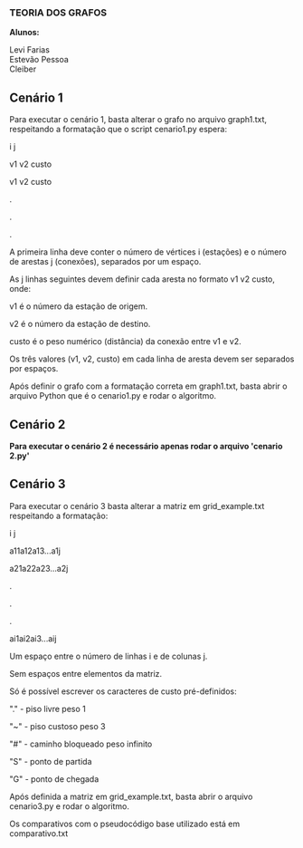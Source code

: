 ### TEORIA DOS GRAFOS
**Alunos:**

Levi Farias  
Estevão Pessoa  
Cleiber  

## Cenário 1 
Para executar o cenário 1, basta alterar o grafo no arquivo graph1.txt, respeitando a formatação que o script cenario1.py espera:

i j

v1 v2 custo

v1 v2 custo

.

.

.

A primeira linha deve conter o número de vértices i (estações) e o número de arestas j (conexões), separados por um espaço.

As j linhas seguintes devem definir cada aresta no formato v1 v2 custo, onde:

v1 é o número da estação de origem.

v2 é o número da estação de destino.

custo é o peso numérico (distância) da conexão entre v1 e v2.

Os três valores (v1, v2, custo) em cada linha de aresta devem ser separados por espaços.

Após definir o grafo com a formatação correta em graph1.txt, basta abrir o arquivo Python que é o cenario1.py e rodar o algoritmo.


## Cenário 2

**Para executar o cenário 2 é necessário apenas rodar o arquivo 'cenario 2.py'**

## Cenário 3
Para executar o cenário 3 basta alterar a matriz em grid_example.txt
respeitando a formatação:

i j

a11a12a13...a1j

a21a22a23...a2j

.

.

.

ai1ai2ai3...aij

Um espaço entre o número de linhas i e de colunas j.

Sem espaços entre elementos da matriz.

Só é possível escrever os caracteres de custo pré-definidos:

"." - piso livre peso 1

"~" - piso custoso peso 3

"#" - caminho bloqueado peso infinito

"S" - ponto de partida

"G" - ponto de chegada

Após definida a matriz em grid_example.txt, basta abrir o arquivo 
cenario3.py e rodar o algoritmo.

Os comparativos com o pseudocódigo base utilizado está em comparativo.txt

